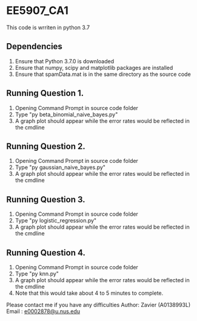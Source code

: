 # EE5907_CA1

This code is wrriten in python 3.7

## Dependencies
1. Ensure that Python 3.7.0 is downloaded
2. Ensure that numpy, scipy and matplotlib packages are installed
3. Ensure that spamData.mat is in the same directory as the source code

## Running Question 1.
1. Opening Command Prompt in source code folder
2. Type "py beta_binomial_naive_bayes.py"
3. A graph plot should appear while the error rates would be reflected in the cmdline

## Running Question 2.
1. Opening Command Prompt in source code folder
2. Type "py gaussian_naive_bayes.py"
3. A graph plot should appear while the error rates would be reflected in the cmdline

## Running Question 3.
1. Opening Command Prompt in source code folder
2. Type "py logistic_regression.py"
3. A graph plot should appear while the error rates would be reflected in the cmdline

## Running Question 4.
1. Opening Command Prompt in source code folder
2. Type "py knn.py"
3. A graph plot should appear while the error rates would be reflected in the cmdline
4. Note that this would take about 4 to 5 minutes to complete.

Please contact me if you have any difficulties
Author: Zavier (A0138993L)
Email : e0002878@u.nus.edu
